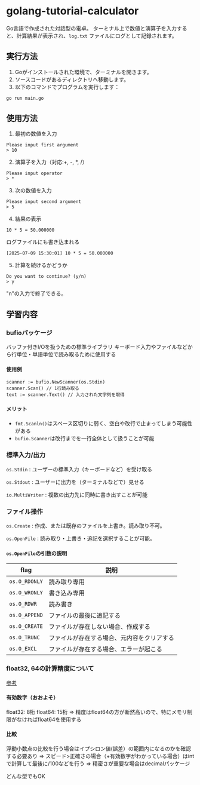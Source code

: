 # golang-tutorial-calculator

Go言語で作成された対話型の電卓。
ターミナル上で数値と演算子を入力すると、計算結果が表示され、`log.txt` ファイルにログとして記録されます。


## 実行方法

1. Goがインストールされた環境で、ターミナルを開きます。
2. ソースコードがあるディレクトリへ移動します。
3. 以下のコマンドでプログラムを実行します：

```bash
go run main.go
```

## 使用方法

1. 最初の数値を入力

```
Please input first argument
> 10
```

2. 演算子を入力（対応:+, -, *, /）
```
Please input operator
> *
```

3. 次の数値を入力
```
Please input second argument
> 5
```

4. 結果の表示
```
10 * 5 = 50.000000
```

ログファイルにも書き込まれる
```
[2025-07-09 15:30:01] 10 * 5 = 50.000000
```

5. 計算を続けるかどうか
```
Do you want to continue? (y/n)
> y
```

"n"の入力で終了できる。


## 学習内容

### bufioパッケージ
バッファ付きI/Oを扱うための標準ライブラリ
キーボード入力やファイルなどから行単位・単語単位で読み取るために使用する

#### 使用例
```
scanner := bufio.NewScanner(os.Stdin)
scanner.Scan() // 1行読み取る
text := scanner.Text() // 入力された文字列を取得
```

#### メリット
- `fmt.Scanln()`はスペース区切りに弱く、空白や改行で止まってしまう可能性がある
- `bufio.Scanner`は改行までを一行全体として扱うことが可能


### 標準入力/出力

`os.Stdin`
: ユーザーの標準入力（キーボードなど）を受け取る

`os.Stdout`
: ユーザーに出力を（ターミナルなどで）見せる

`io.MultiWriter`
: 複数の出力先に同時に書き出すことが可能


### ファイル操作

`os.Create`
: 作成、または既存のファイルを上書き。読み取り不可。

`os.OpenFile`
: 読み取り・上書き・追記を選択することが可能。


#### `os.OpenFile`の引数の説明

| flag | 説明 |
| --- | --- |
| `os.O_RDONLY` | 読み取り専用 |
| `os.O_WRONLY` | 書き込み専用 |
| `os.O_RDWR` | 読み書き |
| `os.O_APPEND` | ファイルの最後に追記する |
| `os.O_CREATE` | ファイルが存在しない場合、作成する |
| `os.O_TRUNC` | ファイルが存在する場合、元内容をクリアする |
| `os.O_EXCL` | ファイルが存在する場合、エラーが起こる |


### float32, 64の計算精度について
[参考](https://www.youtube.com/watch?v=PZRI1IfStY0)

#### 有効数字（おおよそ）
float32: 8桁
float64: 15桁
=> 精度はfloat64の方が断然高いので、特にメモリ制限がなければfloat64を使用する

#### 比較
浮動小数点の比較を行う場合はイプシロン値(誤差）の範囲内になるのかを確認する必要あり
=> スピード>正確さの場合（+有効数字がわかっている場合）はintで計算して最後に/100などを行う
=> 精密さが重要な場合はdecimalパッケージ



どんな型でもOK




